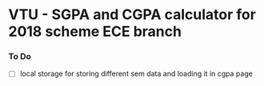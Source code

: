 # VTU - SGPA and CGPA calculator for 2018 scheme ECE branch

### To Do

- [ ] local storage for storing different sem data and loading it in cgpa page
